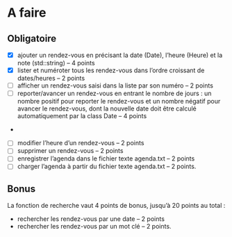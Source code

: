 
# A faire

## Obligatoire

 - [x] ajouter un rendez-vous en précisant la date (Date), l’heure (Heure) et la note (std::string) – 4 points
 - [x] lister et numéroter tous les rendez-vous dans l’ordre croissant de dates/heures – 2 points
 - [ ] afficher un rendez-vous saisi dans la liste par son numéro – 2 points
 - [ ] reporter/avancer un rendez-vous en entrant le nombre de jours : un nombre positif pour reporter le rendez-vous et un nombre négatif pour avancer le rendez-vous, dont la nouvelle date doit être calculé automatiquement par la class Date – 4 points
 -
 - [ ] modifier l’heure d’un rendez-vous – 2 points
 - [ ] supprimer un rendez-vous – 2 points
 - [ ] enregistrer l’agenda dans le fichier texte agenda.txt – 2 points
 - [ ] charger l’agenda à partir du fichier texte agenda.txt – 2 points.

## Bonus
La fonction de recherche vaut 4 points de bonus, jusqu’à 20 points au total :
 - rechercher les rendez-vous par une date – 2 points
 - rechercher les rendez-vous par un mot clé – 2 points.
